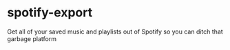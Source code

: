 # spotify-export

Get all of your saved music and playlists out of Spotify so you can ditch that garbage platform
